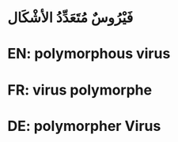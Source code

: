 # فَيْرُوسٌ مُتَعَدِّدُ الأشْكَال

# EN: polymorphous virus

# FR: virus polymorphe

# DE: polymorpher Virus
